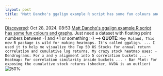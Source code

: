 ```yaml
---
layout: post
title: "Matt Dancho's ggalign example R script has some fun colours and graphs"
---
```

[Discovered](http://rolandtanglao.com/2020/07/29/p1-blogthis-checkvist-list-links-to-blog/): Oct 28, 2024. 08:53  [Matt Dancho's ggalign example R script has some fun colours and graphs](https://github.com/business-science/free_r_tips/blob/master/088_ggalign/088_ggalign.R). Just need a dataset with floating point numbers between -1 and +1 or something :-) --> **QUOTE**: `Hey Roland, This new R package is wild for making heatmaps. It's called ggalign. ... I used it to help me visualize the Top 50 US Stocks for annual return correlation and cumulative log returns. My crazy stock heatmap uses: - Dendrograms: For x and y alignment into 5 correlation buckets ... - Heatmap: For correlation similarity inside buckets ... - Bar Plot: For exposing the cumulative stock returns (shocker, NVDA is an outlier)`
![¦50%](ggalign-mdancho-088-r.jpg)
